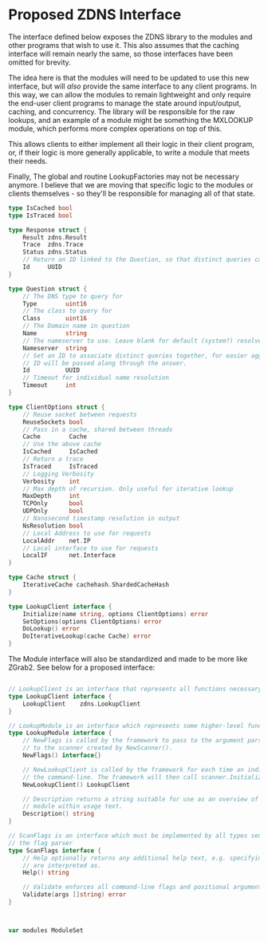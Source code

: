 # Proposed ZDNS Interface 

The interface defined below exposes the ZDNS library to the modules and other programs that wish to use it. This also assumes that the caching interface will remain nearly the same, so those interfaces have been omitted for brevity.

The idea here is that the modules will need to be updated to use this new interface, but will _also_ provide the same interface to any client programs. In this way, we can allow the modules to remain lightweight and only require the end-user client programs to manage the state around input/output, caching, and concurrency. The library will be responsible for the raw lookups, and an example of a module might be something the MXLOOKUP module, which performs more complex operations on top of this. 

This allows clients to either implement all their logic in their client program, or, if their logic is more generally applicable, to write a module that meets their needs.

Finally, The global and routine LookupFactories may not be necessary anymore. I believe that we are moving that specific logic to the modules or clients themselves - so they'll be responsible for managing all of that state.


```go
type IsCached bool
type IsTraced bool

type Response struct {
    Result zdns.Result
    Trace  zdns.Trace
    Status zdns.Status
    // Return an ID linked to the Question, so that distinct queries can be linked.
    Id     UUID
}

type Question struct {
    // The DNS type to query for
	Type        uint16
    // The class to query for
	Class       uint16
    // The Domain name in question
	Name        string
    // The nameserver to use. Leave blank for default (system?) resolver
    Nameserver  string
    // Set an ID to associate distinct queries together, for easier aggregation
    // ID will be passed along through the answer.
    Id          UUID
    // Timeout for individual name resolution
    Timeout     int
}

type ClientOptions struct {
    // Reuse socket between requests
    ReuseSockets bool
    // Pass in a cache, shared between threads
    Cache        Cache
    // Use the above cache
    IsCached     IsCached
    // Return a trace
    IsTraced     IsTraced
    // Logging Verbosity
    Verbosity    int
    // Max depth of recursion. Only useful for iterative lookup
    MaxDepth     int
    TCPOnly      bool
    UDPOnly      bool
    // Nanosecond timestamp resolution in output
    NsResolution bool
    // Local Address to use for requests
    LocalAddr    net.IP
    // Local interface to use for requests
    LocalIF      net.Interface
}

type Cache struct {
	IterativeCache cachehash.ShardedCacheHash
}

type LookupClient interface {
	Initialize(name string, options ClientOptions) error
    SetOptions(options ClientOptions) error
	DoLookup() error
	DoIterativeLookup(cache Cache) error
}
```

The Module interface will also be standardized and made to be more like ZGrab2. See below for a proposed interface:

```go

// LookupClient is an interface that represents all functions necessary to run a lookup
type LookupClient interface {
	LookupClient    zdns.LookupClient
}

// LookupModule is an interface which represents some higher-level functionality above a 
type LookupModule interface {
	// NewFlags is called by the framework to pass to the argument parser. The parsed flags will be passed
	// to the scanner created by NewScanner().
	NewFlags() interface{}

	// NewLookupClient is called by the framework for each time an individual scan is specified in the config or on
	// the command-line. The framework will then call scanner.Initialize(name, flags).
	NewLookupClient() LookupClient

	// Description returns a string suitable for use as an overview of this
	// module within usage text.
	Description() string
}

// ScanFlags is an interface which must be implemented by all types sent to
// the flag parser
type ScanFlags interface {
	// Help optionally returns any additional help text, e.g. specifying what empty defaults
	// are interpreted as.
	Help() string

	// Validate enforces all command-line flags and positional arguments have valid values.
	Validate(args []string) error
}



var modules ModuleSet

```